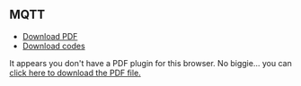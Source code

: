 ## MQTT
* <a href="en-us/sbs/mqtt/mqtt.pdf" target="_blank">Download PDF</a>
* <a href="en-us/sbs/mqtt/code.py" target="_blank">Download codes</a>


<object data="en-us/sbs/mqtt/mqtt.pdf" type="application/pdf" style="min-height:100vh;width:100%">
    <p>It appears you don't have a PDF plugin for this browser.
    No biggie... you can <a href="en-us/sbs/mqtt/mqtt.pdf">click here to download the PDF file.</a></p>
</object>
